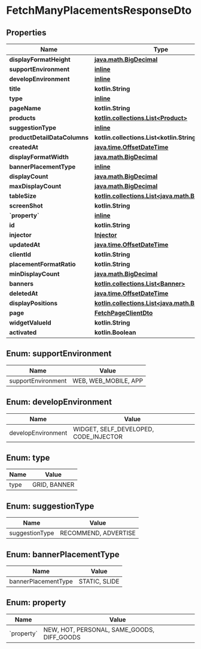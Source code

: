
# FetchManyPlacementsResponseDto

## Properties
Name | Type | Description | Notes
------------ | ------------- | ------------- | -------------
**displayFormatHeight** | [**java.math.BigDecimal**](java.math.BigDecimal.md) |  | 
**supportEnvironment** | [**inline**](#SupportEnvironment) |  | 
**developEnvironment** | [**inline**](#DevelopEnvironment) |  | 
**title** | **kotlin.String** |  | 
**type** | [**inline**](#Type) |  | 
**pageName** | **kotlin.String** |  | 
**products** | [**kotlin.collections.List&lt;Product&gt;**](Product.md) |  | 
**suggestionType** | [**inline**](#SuggestionType) |  | 
**productDetailDataColumns** | **kotlin.collections.List&lt;kotlin.String&gt;** |  | 
**createdAt** | [**java.time.OffsetDateTime**](java.time.OffsetDateTime.md) |  | 
**displayFormatWidth** | [**java.math.BigDecimal**](java.math.BigDecimal.md) |  | 
**bannerPlacementType** | [**inline**](#BannerPlacementType) |  | 
**displayCount** | [**java.math.BigDecimal**](java.math.BigDecimal.md) |  | 
**maxDisplayCount** | [**java.math.BigDecimal**](java.math.BigDecimal.md) |  | 
**tableSize** | [**kotlin.collections.List&lt;java.math.BigDecimal&gt;**](java.math.BigDecimal.md) |  | 
**screenShot** | **kotlin.String** |  | 
**&#x60;property&#x60;** | [**inline**](#&#x60;Property&#x60;) |  | 
**id** | **kotlin.String** |  | 
**injector** | [**Injector**](Injector.md) |  | 
**updatedAt** | [**java.time.OffsetDateTime**](java.time.OffsetDateTime.md) |  | 
**clientId** | **kotlin.String** |  | 
**placementFormatRatio** | **kotlin.String** |  | 
**minDisplayCount** | [**java.math.BigDecimal**](java.math.BigDecimal.md) |  | 
**banners** | [**kotlin.collections.List&lt;Banner&gt;**](Banner.md) |  | 
**deletedAt** | [**java.time.OffsetDateTime**](java.time.OffsetDateTime.md) |  | 
**displayPositions** | [**kotlin.collections.List&lt;java.math.BigDecimal&gt;**](java.math.BigDecimal.md) |  | 
**page** | [**FetchPageClientDto**](FetchPageClientDto.md) |  | 
**widgetValueId** | **kotlin.String** |  | 
**activated** | **kotlin.Boolean** |  | 


<a id="SupportEnvironment"></a>
## Enum: supportEnvironment
Name | Value
---- | -----
supportEnvironment | WEB, WEB_MOBILE, APP


<a id="DevelopEnvironment"></a>
## Enum: developEnvironment
Name | Value
---- | -----
developEnvironment | WIDGET, SELF_DEVELOPED, CODE_INJECTOR


<a id="Type"></a>
## Enum: type
Name | Value
---- | -----
type | GRID, BANNER


<a id="SuggestionType"></a>
## Enum: suggestionType
Name | Value
---- | -----
suggestionType | RECOMMEND, ADVERTISE


<a id="BannerPlacementType"></a>
## Enum: bannerPlacementType
Name | Value
---- | -----
bannerPlacementType | STATIC, SLIDE


<a id="`Property`"></a>
## Enum: property
Name | Value
---- | -----
&#x60;property&#x60; | NEW, HOT, PERSONAL, SAME_GOODS, DIFF_GOODS



